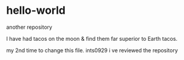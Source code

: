 # hello-world
another repository

I have had tacos on the moon & find them far superior to Earth tacos.

my 2nd time to change this file.
ints0929 i ve reviewed the repository
